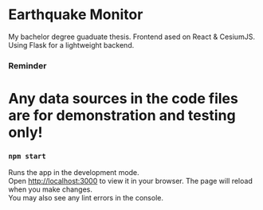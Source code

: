 # Earthquake Monitor
My bachelor degree guaduate thesis.
Frontend ased on React & CesiumJS. Using Flask for a lightweight backend.

### Reminder
# Any data sources in the code files are for demonstration and testing only!

### `npm start`
Runs the app in the development mode.\
Open [http://localhost:3000](http://localhost:3000) to view it in your browser.
The page will reload when you make changes.\
You may also see any lint errors in the console.
